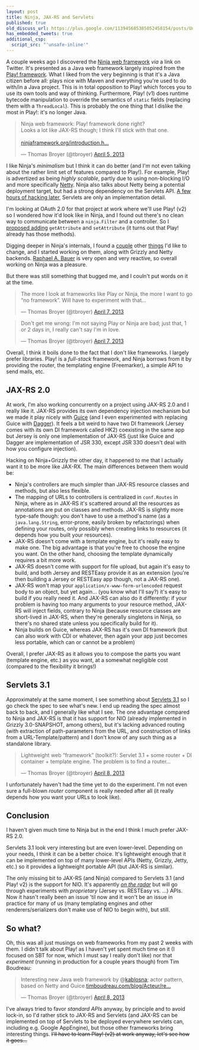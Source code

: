 ```yaml
---
layout: post
title: Ninja, JAX-RS and Servlets
published: true
old_discuss_url: https://plus.google.com/113945685385052458154/posts/UneFVuF3myS
has_embedded_tweets: true
additional_csp:
  script_src: "'unsafe-inline'"
---
```

A couple weeks ago I discovered the [Ninja web framework](http://www.ninjaframework.org)
_via_ a link on Twitter. It's presented as a Java web framework largely inspired from
the [Play! framework](http://www.playframework.com). What I liked from the very beginning
is that it's a Java citizen before all: plays nice with Maven and everything you're used
to do with/in a Java project. This is in total opposition to Play! which forces you to
use its own tools and way of thinking. Furthermore, Play! (v1) does runtime bytecode
manipulation to override the semantics of `static` fields (replacing them with a
`ThreadLocal`). This is probably the one thing that I dislike the most in Play!: it's no
longer Java.

<blockquote class="twitter-tweet" data-align="center"><p>Ninja web framework: Play! framework done right?<br>Looks a lot like JAX-RS though; I think I'll stick with that one.<br><br><a href="http://t.co/TrCzBqTo9a" title="http://www.ninjaframework.org/introduction.html">ninjaframework.org/introduction.h…</a></p>&mdash; Thomas Broyer (@tbroyer) <a href="https://twitter.com/tbroyer/status/320153069285412864">April 5, 2013</a></blockquote>

I like Ninja's _minimalism_ but I think it can do better (and I'm not even talking about
the rather limit set of features compared to Play!). For example, Play! is advertized as
being _highly scalable_, partly due to using non-blocking I/O and more specifically
[Netty](http://netty.io). Ninja also talks about Netty being a potential deployment target,
but had a strong dependency on the Servlets API. [A few hours of hacking later](https://github.com/reyez/ninja/pull/85),
Servlets are only an implementation detail.

I'm looking at OAuth 2.0 for that project at work where we'll use Play! (v2) so I wondered
how it'd look like in Ninja, and I found out there's no clean way to communicate between a
`ninja.Filter` and a controller. So I [proposed adding](https://github.com/reyez/ninja/pull/86)
`getAttribute` and `setAttribute` (it turns out that Play! already has those methods).

Digging deeper in Ninja's internals, I found a [couple](https://github.com/reyez/ninja/issues/88)
other [things](https://github.com/reyez/ninja/issues/87) I'd like to change, and I started
working on them, along with Grizzly and Netty backends. [Raphael A. Bauer](https://github.com/reyez)
is very open and very reactive, so overall working on Ninja was a pleasure.

But there was still something that bugged me, and I couln't put words on it at the time.

<blockquote class="twitter-tweet" data-align="center"><p>The more I look at frameworks like Play or Ninja, the more I want to go “no framework”. Will have to experiment with that…</p>&mdash; Thomas Broyer (@tbroyer) <a href="https://twitter.com/tbroyer/status/320997765129854976">April 7, 2013</a></blockquote>

<blockquote class="twitter-tweet" data-align="center"><p>Don't get me wrong: I'm not saying Play or Ninja are bad; just that, 1 or 2 days in, I really can't say I'm in love.</p>&mdash; Thomas Broyer (@tbroyer) <a href="https://twitter.com/tbroyer/status/321020175291920384">April 7, 2013</a></blockquote>

Overall, I think it boils done to the fact that I don't like frameworks. I largely prefer
libraries. Play! is a _full-stack_ framework, and Ninja borrows from it by providing the
router, the templating engine (Freemarker), a simple API to send mails, etc.

JAX-RS 2.0
----------

At work, I'm also working concurrently on a project using JAX-RS 2.0 and I really like it.
JAX-RS provides its own dependency injection mechanism but we made it play nicely with
[Guice](http://code.google.com/p/google-guice/) (and I even experimented with replacing
Guice with [Dagger](http://square.github.io/dagger)). It feels a bit weird to have two
DI framework (Jersey comes with its own DI framework called HK2) coexisting in the same
app but Jersey is only one implementation of JAX-RS (just like Guice and Dagger are
implementation of JSR 330, except JSR 330 doesn't deal with how you configure injection).

Hacking on Ninja+Grizzly the other day, it happened to me that I actually want it to be
more like JAX-RX. The main differences between them would be:

 * Ninja's controllers are much simpler than JAX-RS resource classes and methods, but also
   less flexible.
 * The mapping of URLs to controllers is centralized in `conf.Routes` in Ninja, where as
   in JAX-RS it's scattered around all the resources as annotations are put on classes and
   methods. JAX-RS is slightly more type-safe though: you don't have to use a method's
   name (as a `java.lang.String`, error-prone, easily broken by refactorings) when defining
   your routes, only possibly when creating links to resources (it depends how you built
   your resources).
 * JAX-RS doesn't come with a template engine, but it's really easy to make one. The big
   advantage is that you're free to choose the engine you want. On the other hand, choosing
   the template dynamically requires a bit more work.
 * JAX-RS doesn't come with support for file upload, but again it's easy to build, and both
   Jersey and RESTEasy provide it as an extension (you're then building a Jersey or RESTEasy
   app though, not a JAX-RS one).
 * JAX-RS won't map your `application/x-www-form-urlencoded` request body to an object, but
   yet again… (you know what I'll say?) it's easy to build if you really need it. And JAX-RS
   can also do it differently: if your problem is having too many arguments to your resource
   method, JAX-RS will inject fields, contrary to Ninja (because resource classes are
   short-lived in JAX-RS, when they're generally singletons in Ninja, so there's no shared
   state unless you specifically build for it).
 * Ninja builds on Guice, whereas JAX-RS has it's own DI framework (but can also work with
   CDI or whatever, then again your app just becomes less portable, which can or cannot be
   a problem)

Overall, I prefer JAX-RS as it allows you to compose the parts you want (template engine,
etc.) as you want, at a somewhat negligible cost (compared to the flexibility it brings!)

Servlets 3.1
------------

Approximately at the same moment, I see something about [Servlets 3.1](http://jcp.org/en/jsr/detail?id=340)
so I go check the spec to see what's new. I end up reading the spec almost back to back, and I generally like what I see. The one advantage compared to Ninja and JAX-RS is that it has
support for NIO (already implemented in Grizzly 3.0-SNAPSHOT, among others), but it's lacking
advanced routing (with extraction of path-parameters from the URL, and construction of links from
a URL-Template/pattern) and I don't know of any such thing as a standalone library.

<blockquote class="twitter-tweet" data-align="center"><p>Lightweight web “framework” (toolkit?): Servlet 3.1 + some router + DI container + template engine. The problem is to find a router…</p>&mdash; Thomas Broyer (@tbroyer) <a href="https://twitter.com/tbroyer/status/321223833065508864">April 8, 2013</a></blockquote>

I unfortunately haven't had the time yet to do the experiment. I'm not even sure a full-blown
_router_ component is really needed after all (it really depends how you want your URLs
to look like).

Conclusion
----------

I haven't given much time to Ninja but in the end I think I much prefer JAX-RS 2.0.

Servlets 3.1 look very interesting but are even lower-level. Depending on your needs, I
think it can be a better choice. It's lightweight enough that it can be implemented on
top of many lower-level APIs (Netty, Grizzly, Jetty, etc.) so it provides a lightweight
portable API (but JAX-RS is similar).

The only missing bit to JAX-RS (and Ninja) compared to Servlets 3.1 (and Play! v2) is the 
support for NIO. It's apparently [_on the radar_](http://java.net/projects/jax-rs-spec/lists/users/archive/2012-10/message/12)
but will go through experiments with _proprietary_ (Jersey vs. RESTEasy vs. …) APIs. Now
it hasn't really been an issue 'til now and it won't be an issue in practice for many of us
(many templating engines and other renderers/serializers don't make use of NIO to begin with),
but still.

So what?
--------

Oh, this was all just musings on web frameworks from my past 2 weeks with them. I didn't
talk about Play! as I haven't yet spent much time on it (I focused on SBT for now, which
I must say I really don't like) nor that _experiment_ (running in production for a couple
years though) from Tim Boudreau:

<blockquote class="twitter-tweet" data-align="center"><p>Interesting new Java web framework by @<a href="https://twitter.com/kablosna">kablosna</a>; actor pattern, based on Netty and Guice.<a href="http://t.co/TIrgSBgQRK" title="http://timboudreau.com/blog/Acteur/read">timboudreau.com/blog/Acteur/re…</a></p>&mdash; Thomas Broyer (@tbroyer) <a href="https://twitter.com/tbroyer/status/321243058886815745">April 8, 2013</a></blockquote>
<script>
var scripts = document.getElementsByTagName('script');
var script = scripts[scripts.length - 1];
var p = document.createElement('p');
p.innerHTML = "<em>Note: the URL above should be <a href='http://timboudreau.com/blog/Acteur/read'>http://timboudreau.com/blog/Acteur/read</a> but Twitter's widget doesn't allow fixing it (for obvious reasons).</em>";
script.parentNode.insertBefore(p, script);
</script>

I've always tried to favor _standard APIs_ anyway, by principle and to avoid lock-in, so
I'd rather stick to JAX-RS and Servlets (and JAX-RS can be implemented on top of Servlets
to be deployed everywhere servlets can, including e.g. Google AppEngine), but those other
frameworks bring interesting things.
<del datetime="2013-10-21">I'll have to learn Play! (v2) at work anyway, let's see how it goes…</del>
